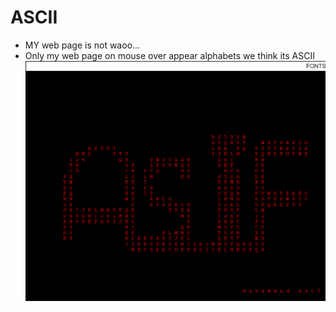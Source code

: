 # ASCII
* MY web page is not waoo...
* Only my web page on mouse over appear alphabets we think its ASCII
![](https://github.com/MAsif786/jQuery-ASCII/blob/master/ASCII%20picture.png?raw=true)
